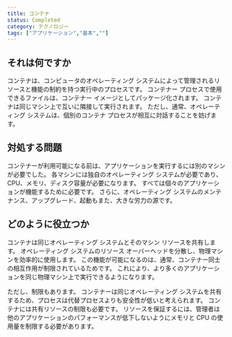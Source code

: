 ```yaml
---
title: コンテナ
status: Completed
category: テクノロジー
tags: ["アプリケーション","基本",""]
---
```


## それは何ですか

コンテナは、コンピュータのオペレーティング システムによって管理されるリソースと機能の制約を持つ実行中のプロセスです。
コンテナー プロセスで使用できるファイルは、コンテナー イメージとしてパッケージ化されます。
コンテナは同じマシン上で互いに隣接して実行されます。
ただし、通常、オペレーティング システムは、個別のコンテナ プロセスが相互に対話することを妨げます。

## 対処する問題

コンテナーが利用可能になる前は、アプリケーションを実行するには別のマシンが必要でした。
各マシンには独自のオペレーティング システムが必要であり、CPU、メモリ、ディスク容量が必要になります。
すべては個々のアプリケーションが機能するために必要です。
さらに、オペレーティング システムのメンテナンス、アップグレード、起動もまた、大きな労力の源です。

## どのように役立つか

コンテナは同じオペレーティング システムとそのマシン リソースを共有します。
オペレーティング システムのリソース オーバーヘッドを分散し、物理マシンを効率的に使用します。
この機能が可能になるのは、通常、コンテナー同士の相互作用が制限されているためです。
これにより、より多くのアプリケーションを同じ物理マシン上で実行できるようになります。

ただし、制限もあります。
コンテナーは同じオペレーティング システムを共有するため、プロセスは代替プロセスよりも安全性が低いと考えられます。
コンテナには共有リソースの制限も必要です。
リソースを保証するには、管理者は他のアプリケーションのパフォーマンスが低下しないようにメモリと CPU の使用量を制限する必要があります。
